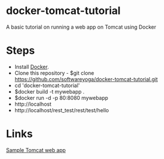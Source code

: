 # docker-tomcat-tutorial
A basic tutorial on running a web app on Tomcat using Docker

# Steps
* Install [Docker](https://docs.docker.com/install/).
* Clone this repository - $git clone https://github.com/softwareyoga/docker-tomcat-tutorial.git
* cd 'docker-tomcat-tutorial'
* $docker build -t mywebapp .
* $docker run -d -p 80:8080 mywebapp
* http://localhost
* http://localhost/rest_test/rest/test/hello

# Links
[Sample Tomcat web app](https://tomcat.apache.org/tomcat-8.0-doc/appdev/sample/)
